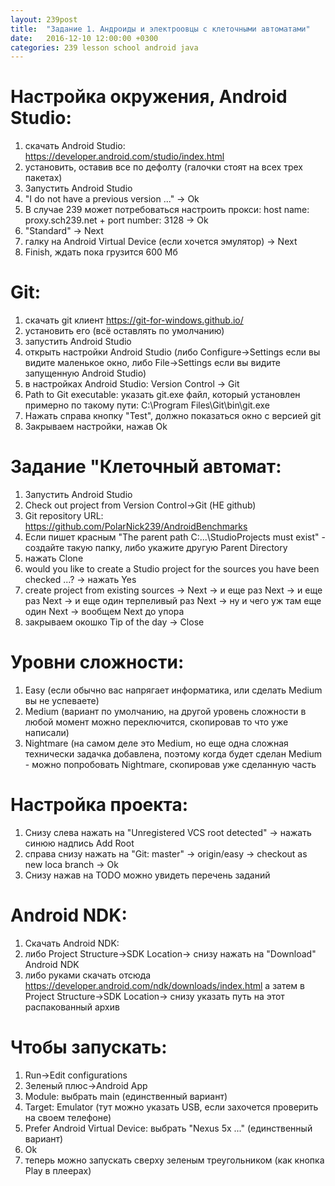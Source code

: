 ```yaml
---
layout: 239post
title:  "Задание 1. Андроиды и электроовцы с клеточными автоматами"
date:   2016-12-10 12:00:00 +0300
categories: 239 lesson school android java
---
```


Настройка окружения, Android Studio:
====================================
1. скачать Android Studio: <a href="https://developer.android.com/studio/index.html">https://developer.android.com/studio/index.html</a>
2. установить, оставив все по дефолту (галочки стоят на всех трех пакетах)
3. Запустить Android Studio
4. "I do not have a previous version ..." -> Ok
5. В случае 239 может потребоваться настроить прокси: host name: proxy.sch239.net + port number: 3128 -> Ok
5. "Standard" -> Next
6. галку на Android Virtual Device (если хочется эмулятор) -> Next
7. Finish, ждать пока грузится 600 Мб

Git:
====
1. скачать git клиент <a href="https://git-for-windows.github.io/">https://git-for-windows.github.io/</a>
1. установить его (всё оставлять по умолчанию)
1. запустить Android Studio
1. открыть настройки Android Studio (либо Configure->Settings если вы видите маленькое окно, либо File->Settings если вы видите запущенную Android Studio)
1. в настройках Android Studio: Version Control -> Git
1. Path to Git executable: указать git.exe файл, который установлен примерно по такому пути: C:\Program Files\Git\bin\git.exe
1. Нажать справа кнопку "Test", должно показаться окно с версией git
1. Закрываем настройки, нажав Ok

Задание "Клеточный автомат:
===========================
1. Запустить Android Studio
1. Check out project from Version Control->Git (НЕ github)
1. Git repository URL: <a href="https://github.com/PolarNick239/AndroidBenchmarks">https://github.com/PolarNick239/AndroidBenchmarks</a>
1. Если пишет красным "The parent path C:\...\StudioProjects must exist" - создайте такую папку, либо укажите другую Parent Directory
1. нажать Clone
1. would you like to create a Studio project for the sources you have been checked ...? -> нажать Yes
1. create project from existing sources -> Next -> и еще раз Next -> и еще раз Next -> и еще один терпеливый раз Next -> ну и чего уж там еще один Next -> вообщем Next до упора
1. закрываем окошко Tip of the day -> Close

Уровни сложности:
=================
1. Easy (если обычно вас напрягает информатика, или сделать Medium вы не успеваете)
1. Medium (вариант по умолчанию, на другой уровень сложности в любой момент можно переключится, скопировав то что уже написали)
1. Nightmare (на самом деле это Medium, но еще одна сложная технически задачка добавлена, поэтому когда будет сделан Medium - можно попробовать Nightmare, скопировав уже сделанную часть

Настройка проекта:
==================
1. Снизу слева нажать на "Unregistered VCS root detected" -> нажать синюю надпись Add Root
1. справа снизу нажать на "Git: master" -> origin/easy -> checkout as new loca branch -> Ok
1. Снизу нажав на TODO можно увидеть перечень заданий

Android NDK:
============
1. Скачать Android NDK:
1. либо Project Structure->SDK Location-> снизу нажать на "Download" Android NDK
1. либо руками скачать отсюда <a href="https://developer.android.com/ndk/downloads/index.html">https://developer.android.com/ndk/downloads/index.html</a> а затем в  Project Structure->SDK Location-> снизу указать путь на этот распакованный архив

Чтобы запускать:
================
1. Run->Edit configurations
1. Зеленый плюс->Android App
1. Module: выбрать main (единственный вариант)
1. Target: Emulator (тут можно указать USB, если захочется проверить на своем телефоне)
1. Prefer Android Virtual Device: выбрать "Nexus 5x ..." (единственный вариант)
1. Ok
1. теперь можно запускать сверху зеленым треугольником (как кнопка Play в плеерах)
